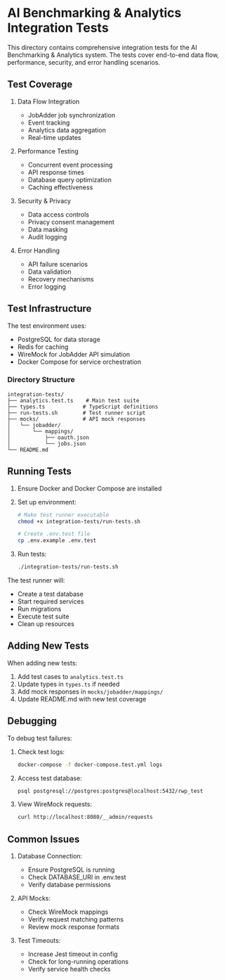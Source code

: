 # AI Benchmarking & Analytics Integration Tests

This directory contains comprehensive integration tests for the AI Benchmarking & Analytics system. The tests cover end-to-end data flow, performance, security, and error handling scenarios.

## Test Coverage

1. Data Flow Integration
   - JobAdder job synchronization
   - Event tracking
   - Analytics data aggregation
   - Real-time updates

2. Performance Testing
   - Concurrent event processing
   - API response times
   - Database query optimization
   - Caching effectiveness

3. Security & Privacy
   - Data access controls
   - Privacy consent management
   - Data masking
   - Audit logging

4. Error Handling
   - API failure scenarios
   - Data validation
   - Recovery mechanisms
   - Error logging

## Test Infrastructure

The test environment uses:
- PostgreSQL for data storage
- Redis for caching
- WireMock for JobAdder API simulation
- Docker Compose for service orchestration

### Directory Structure
```
integration-tests/
├── analytics.test.ts    # Main test suite
├── types.ts            # TypeScript definitions
├── run-tests.sh        # Test runner script
├── mocks/              # API mock responses
│   └── jobadder/
│       └── mappings/
│           ├── oauth.json
│           └── jobs.json
└── README.md
```

## Running Tests

1. Ensure Docker and Docker Compose are installed

2. Set up environment:
   ```bash
   # Make test runner executable
   chmod +x integration-tests/run-tests.sh
   
   # Create .env.test file
   cp .env.example .env.test
   ```

3. Run tests:
   ```bash
   ./integration-tests/run-tests.sh
   ```

The test runner will:
- Create a test database
- Start required services
- Run migrations
- Execute test suite
- Clean up resources

## Adding New Tests

When adding new tests:

1. Add test cases to `analytics.test.ts`
2. Update types in `types.ts` if needed
3. Add mock responses in `mocks/jobadder/mappings/`
4. Update README.md with new test coverage

## Debugging

To debug test failures:

1. Check test logs:
   ```bash
   docker-compose -f docker-compose.test.yml logs
   ```

2. Access test database:
   ```bash
   psql postgresql://postgres:postgres@localhost:5432/rwp_test
   ```

3. View WireMock requests:
   ```bash
   curl http://localhost:8080/__admin/requests
   ```

## Common Issues

1. Database Connection:
   - Ensure PostgreSQL is running
   - Check DATABASE_URI in .env.test
   - Verify database permissions

2. API Mocks:
   - Check WireMock mappings
   - Verify request matching patterns
   - Review mock response formats

3. Test Timeouts:
   - Increase Jest timeout in config
   - Check for long-running operations
   - Verify service health checks